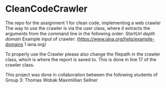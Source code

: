 # CleanCodeCrawler
The repo for the assignment 1 for clean code, implementing a web crawler
The way to use the crawler is via the user class, where it extracts the arguments from the command line in the following order:
*StartUrl* *depth* *domain*
Example input of crawler: 
(https://www.iana.org/help/example-domains 1 iana.org)

To properly use the Crawler please also change the filepath in the crawler class, which is where the report is saved to. This is done in line 17 of the crawler class. 

This project was done in collaboration between the following students of Group 3: 
Thomas Wobak
Maximillian Sellner

